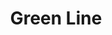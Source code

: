---
title: Green Line
title_zh: 綠綫
route_sign: [G]
branch_line: false
stations:
  - station_code: [G1]
    name: Mirai
    name_zh: 美拉
    transfer:
      - route_sign: [Ac,C,D]
  - station_code: [G2]
    name: Uptown Cross
    name_zh: 上環十字
    transfer:
      - route_sign: [W]
  - station_code: [G3]
    name: Winterland
    name_zh: 冬地
    transfer:
      - route_sign: [C,W]
  - station_code: [G4]
    name: City Farm
    name_zh: 城市農場
    transfer:
      - route_sign: [B,P]
  - station_code: [G5]
    name: Mount Austin
    name_zh: 柯士甸山
    transfer:
      - route_sign: [C]
  - station_code: [G6]
    name: Downtown Core
    name_zh: 市中心
    transfer:
      - route_sign: [R,W]
  - station_code: [G7]
    name: Cavemouth
    name_zh: 洞口
    transfer:
      - route_sign: [P]
  - station_code: [G8]
    name: Bottomvalley
    name_zh: 谷底
    transfer:
      - route_sign: [V]
  - station_code: [G9]
    name: UCHQ South
    name_zh: 聯總南
    transfer:
      - route_sign: [B,A]
  - station_code: [G10]
    name: UCHQ West
    name_zh: 聯總西
custom_style: table{margin:0 auto}.station-code-bg{background-image:url(/img/bg/greenline.png);background-repeat:no-repeat;background-size:7px 101%;background-position:56px}
weight: 2
---